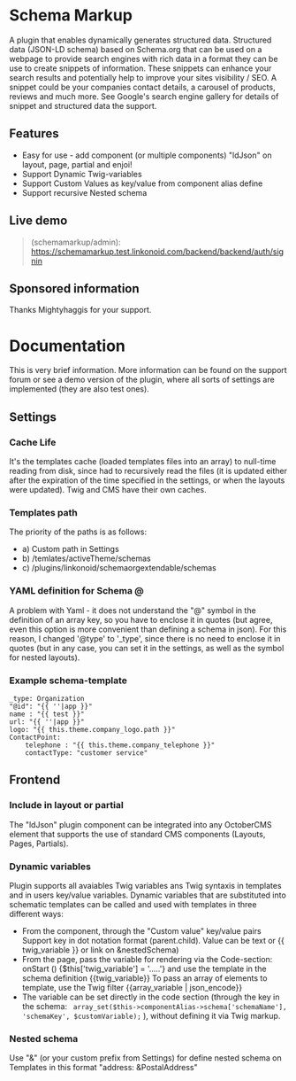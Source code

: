 # Schema Markup

A plugin that enables dynamically generates structured data.
Structured data (JSON-LD schema) based on Schema.org that can be used on a webpage to provide search engines with rich data in a format they can be use to create snippets of information. These snippets can enhance your search results and potentially help to improve your sites visibility / SEO.
A snippet could be your companies contact details, a carousel of products, reviews and much more.
See Google's search engine gallery for details of snippet and structured data the support.

## Features
- Easy for use - add component (or multiple components) "ldJson" on layout, page, partial and enjoi!
- Support Dynamic Twig-variables
- Support Custom Values as key/value from component alias define
- Support recursive Nested schema

## Live demo
>(schemamarkup/admin): https://schemamarkup.test.linkonoid.com/backend/backend/auth/signin


## Sponsored information
Thanks Mightyhaggis for your support.






# Documentation

This is very brief information. More information can be found on the support forum or see a demo version of the plugin, where all sorts of settings are implemented (they are also test ones).



## Settings

### Cache Life
It's the templates cache (loaded templates files into an array) to null-time reading from disk, since had to recursively read the files (it is updated either after the expiration of the time specified in the settings, or when the layouts were updated).
Twig and CMS have their own caches.


### Templates path
The priority of the paths is as follows:
- a) Custom path in Settings
- b) /temlates/activeTheme/schemas
- c) /plugins/linkonoid/schemaorgextendable/schemas

### YAML definition for Schema @
A problem with Yaml - it does not understand the "@" symbol in the definition of an array key, so you have to enclose it in quotes (but agree, even this option is more convenient than defining a schema in json).
For this reason, I changed '@type' to '_type', since there is no need to enclose it in quotes (but in any case, you can set it in the settings, as well as the symbol for nested layouts).


### Example schema-template

```
_type: Organization
"@id": "{{ ''|app }}"
name : "{{ test }}"
url: "{{ ''|app }}"
logo: "{{ this.theme.company_logo.path }}"
ContactPoint:
    telephone : "{{ this.theme.company_telephone }}"
    contactType: "customer service"

```


## Frontend


### Include in layout or partial
The "ldJson" plugin component can be integrated into any OctoberCMS element that supports the use of standard CMS components (Layouts, Pages, Partials).

### Dynamic variables
Plugin supports all avaiables Twig variables ans Twig syntaxis in templates and in users key/value variables.
Dynamic variables that are substituted into schematic templates can be called and used with templates in three different ways:
- From the component, through the "Custom value" key/value pairs 
Support key in dot notation format (parent.child). Value can be text or {{ twig_variable }} or link on &nestedSchema)
- From the page, pass the variable for rendering via the Code-section: onStart () {$this['twig_variable'] = '.....'} and use the template in the schema definition {{twig_variable}}
To pass an array of elements to template, use the Twig filter {{array_variable | json_encode}}
- The variable can be set directly in the code section (through the key in the schema: `` array_set($this->componentAlias->schema['schemaName'], 'schemaKey', $customVariable);`` ), without defining it via Twig markup.


### Nested schema
Use "&" (or your custom prefix from Settings) for define nested schema on Templates in this format "address: &PostalAddress"


